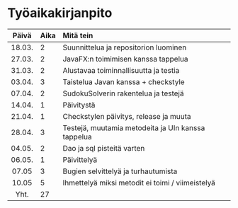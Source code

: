 # Työaikakirjanpito

| Päivä | Aika | Mitä tein |
| :----:|:-----| :-----|
| 18.03. |  2   | Suunnittelua ja repositorion luominen |
| 27.03. |  2   | JavaFX:n toimimisen kanssa tappelua   |
|31.03.  |  2   | Alustavaa toiminnallisuutta ja testia |
|03.04.  |  3   | Taistelua Javan kanssa + checkstyle   |
| 07.04. | 2    | SudokuSolverin rakentelua ja testejä |
| 14.04. | 1    | Päivitystä   |
| 21.04. | 1    | Checkstylen päivitys, release ja muuta |
| 28.04. | 3    | Testejä, muutamia metodeita ja UIn kanssa tappelua |
| 04.05. | 2    | Dao ja sql pisteitä varten |
| 06.05. | 1    | Päivittelyä |
| 07.05  | 3    | Bugien selvittelyä ja turhautumista |
| 10.05  | 5    | Ihmettelyä miksi metodit ei toimi / viimeistelyä |
|Yht.    | 27 ||
